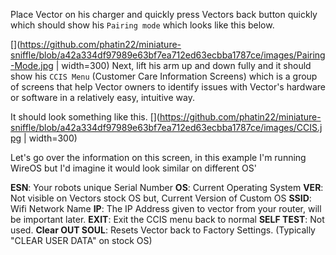 Place Vector on his charger and quickly press Vectors back button quickly which should show his `Pairing mode` which looks like this below.


[](https://github.com/phatin22/miniature-sniffle/blob/a42a334df97989e63bf7ea712ed63ecbba1787ce/images/Pairing-Mode.jpg | width=300)
Next, lift his arm up and down fully and it should show his `CCIS Menu` (Customer Care Information Screens) which is a group of screens that help Vector owners to identify issues with Vector's hardware or software in a relatively easy, intuitive way.

It should look something like this.
[](https://github.com/phatin22/miniature-sniffle/blob/a42a334df97989e63bf7ea712ed63ecbba1787ce/images/CCIS.jpg | width=300)

Let's go over the information on this screen, in this example I'm running WireOS but I'd imagine it would look similar on different OS'

**ESN**:  Your robots unique Serial Number
**OS**:  Current Operating System 
**VER**: Not visible on Vectors stock OS but, Current Version of Custom OS
**SSID**: Wifi Network Name
**IP**: The IP Address given to vector from your router, will be important later.
**EXIT**: Exit the CCIS menu back to normal
**SELF TEST**: Not used.
**Clear OUT SOUL**: Resets Vector back to Factory Settings. (Typically "CLEAR USER DATA" on stock OS)
